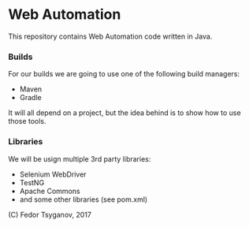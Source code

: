 # Web Automation

This repository contains Web Automation code written in Java. 

### Builds

For our builds we are going to use one of the following build managers:

  -  Maven
  -  Gradle

It will all depend on a project, but the idea behind is to show how to use those tools.

### Libraries

We will be usign multiple 3rd party libraries:

  -  Selenium WebDriver
  -  TestNG
  -  Apache Commons
  -  and some other libraries (see pom.xml)


(C) Fedor Tsyganov, 2017